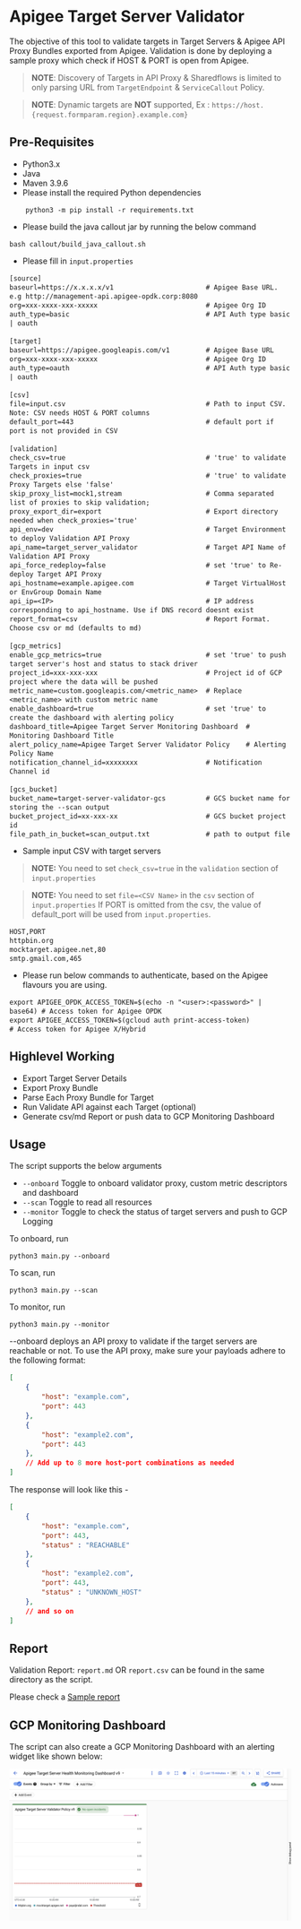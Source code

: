 # Apigee Target Server Validator

The objective of this tool to validate targets in Target Servers & Apigee API Proxy Bundles exported from Apigee.
Validation is done by deploying a sample proxy which check if HOST & PORT is open from Apigee.

> **NOTE**: Discovery of Targets in API Proxy & Sharedflows is limited to only parsing URL from `TargetEndpoint` & `ServiceCallout` Policy.

> **NOTE**: Dynamic targets are **NOT** supported, Ex : `https://host.{request.formparam.region}.example.com}`

## Pre-Requisites
* Python3.x
* Java
* Maven
3.9.6
* Please install the required Python dependencies
```
    python3 -m pip install -r requirements.txt
```
* Please build the java callout jar by running the below command

```
bash callout/build_java_callout.sh
```

* Please fill in `input.properties`

```
[source]
baseurl=https://x.x.x.x/v1                       # Apigee Base URL. e.g http://management-api.apigee-opdk.corp:8080
org=xxx-xxxx-xxx-xxxxx                           # Apigee Org ID
auth_type=basic                                  # API Auth type basic | oauth

[target]
baseurl=https://apigee.googleapis.com/v1         # Apigee Base URL
org=xxx-xxxx-xxx-xxxxx                           # Apigee Org ID
auth_type=oauth                                  # API Auth type basic | oauth

[csv]
file=input.csv                                   # Path to input CSV. Note: CSV needs HOST & PORT columns
default_port=443                                 # default port if port is not provided in CSV

[validation]
check_csv=true                                   # 'true' to validate Targets in input csv
check_proxies=true                               # 'true' to validate Proxy Targets else 'false'
skip_proxy_list=mock1,stream                     # Comma separated list of proxies to skip validation;
proxy_export_dir=export                          # Export directory needed when check_proxies='true'
api_env=dev                                      # Target Environment to deploy Validation API Proxy
api_name=target_server_validator                 # Target API Name of Validation API Proxy
api_force_redeploy=false                         # set 'true' to Re-deploy Target API Proxy
api_hostname=example.apigee.com                  # Target VirtualHost or EnvGroup Domain Name
api_ip=<IP>                                      # IP address corresponding to api_hostname. Use if DNS record doesnt exist
report_format=csv                                # Report Format. Choose csv or md (defaults to md)

[gcp_metrics]
enable_gcp_metrics=true                          # set 'true' to push target server's host and status to stack driver
project_id=xxx-xxx-xxx                           # Project id of GCP project where the data will be pushed
metric_name=custom.googleapis.com/<metric_name>  # Replace <metric_name> with custom metric name
enable_dashboard=true                            # set 'true' to create the dashboard with alerting policy
dashboard_title=Apigee Target Server Monitoring Dashboard  # Monitoring Dashboard Title
alert_policy_name=Apigee Target Server Validator Policy    # Alerting Policy Name
notification_channel_id=xxxxxxxx                 # Notification Channel id

[gcs_bucket]
bucket_name=target-server-validator-gcs          # GCS bucket name for storing the --scan output
bucket_project_id=xx-xxx-xx                      # GCS bucket project id
file_path_in_bucket=scan_output.txt              # path to output file
```

* Sample input CSV with target servers
> **NOTE:** You need to set `check_csv=true` in the `validation` section of `input.properties`

> **NOTE:** You need to set `file=<CSV Name>` in the `csv` section of `input.properties`
> If PORT is omitted from the csv, the value of default_port will be used from `input.properties`.
```
HOST,PORT
httpbin.org
mocktarget.apigee.net,80
smtp.gmail.com,465
```


* Please run below commands to authenticate, based on the Apigee flavours you are using.

```
export APIGEE_OPDK_ACCESS_TOKEN=$(echo -n "<user>:<password>" | base64) # Access token for Apigee OPDK
export APIGEE_ACCESS_TOKEN=$(gcloud auth print-access-token)            # Access token for Apigee X/Hybrid
```

## Highlevel Working 
* Export Target Server Details
* Export Proxy Bundle 
* Parse Each Proxy Bundle for Target
* Run Validate API against each Target (optional)
* Generate csv/md Report or push data to GCP Monitoring Dashboard

## Usage

The script supports the below arguments

* `--onboard`               Toggle to onboard validator proxy, custom metric descriptors and dashboard
* `--scan`                  Toggle to read all resources
* `--monitor`               Toggle to check the status of target servers and push to GCP Logging

To onboard, run
```
python3 main.py --onboard
```

To scan, run
```
python3 main.py --scan
```

To monitor, run
```
python3 main.py --monitor
```

--onboard deploys an API proxy to validate if the target servers are reachable or not. To use the API proxy, make sure your payloads adhere to the following format:

```json
[
    {
        "host": "example.com",
        "port": 443
    },
    {
        "host": "example2.com",
        "port": 443
    },
    // Add up to 8 more host-port combinations as needed
]
```

The response will look like this - 
```json
[
    {
        "host": "example.com",
        "port": 443,
        "status" : "REACHABLE"
    },
    {
        "host": "example2.com",
        "port": 443,
        "status" : "UNKNOWN_HOST"
    },
    // and so on 
]
```

## Report
Validation Report: `report.md` OR `report.csv` can be found in the same directory as the script.

Please check a [Sample report](report.md)

## GCP Monitoring Dashboard
The script can also create a GCP Monitoring Dashboard with an alerting widget like shown below:

![GCP Monitoring Dashboard](images/dashboard.png)